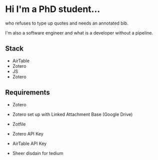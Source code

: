 # Hi I'm a PhD student...

 who refuses to type up quotes and needs an annotated bib. 
 
 I'm also a software engineer and what is a developer without a pipeline.

## Stack
- AirTable
- Zotero
- JS
- Zotero

## Requirements
- Zotero
- Zotero set up with Linked Attachment Base (Google Drive)
- Zotfile

- Zotero API Key
- AirTable API Key

- Sheer disdain for tedium